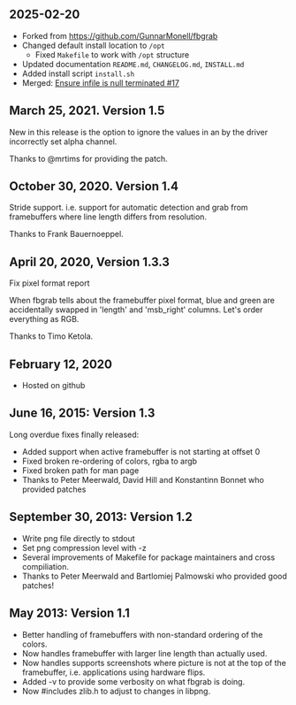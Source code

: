 ## 2025-02-20

- Forked from https://github.com/GunnarMonell/fbgrab
- Changed default install location to `/opt`
  - Fixed `Makefile` to work with `/opt` structure
- Updated documentation `README.md`, `CHANGELOG.md`, `INSTALL.md`
- Added install script `install.sh`
- Merged: [Ensure infile is null terminated #17](https://github.com/GunnarMonell/fbgrab/pull/17)

## March 25, 2021. Version 1.5

New in this release is the option to ignore the values in an by the driver incorrectly set alpha channel.

Thanks to @mrtims for providing the patch.

## October 30, 2020. Version 1.4

Stride support. i.e. support for automatic detection and grab from framebuffers where line length differs from resolution.

Thanks to Frank Bauernoeppel.

## April 20, 2020, Version 1.3.3

Fix pixel format report

When fbgrab tells about the framebuffer pixel format, blue and green
are accidentally swapped in 'length' and 'msb_right' columns. Let's
order everything as RGB.

Thanks to Timo Ketola.

## February 12, 2020

- Hosted on github

## June 16, 2015: Version 1.3

Long overdue fixes finally released:

- Added support when active framebuffer is not starting at offset 0
- Fixed broken re-ordering of colors, rgba to argb
- Fixed broken path for man page
- Thanks to Peter Meerwald, David Hill and Konstantinn Bonnet who provided patches

## September 30, 2013: Version 1.2

- Write png file directly to stdout
- Set png compression level with -z
- Several improvements of Makefile for package maintainers and cross compiliation.
- Thanks to Peter Meerwald and Bartlomiej Palmowski who provided good patches!

## May 2013: Version 1.1

- Better handling of framebuffers with non-standard ordering of the colors.
- Now handles framebuffer with larger line length than actually used.
- Now handles supports screenshots where picture is not at the top of the framebuffer, i.e. applications using hardware flips.
- Added -v to provide some verbosity on what fbgrab is doing.
- Now #includes zlib.h to adjust to changes in libpng.
